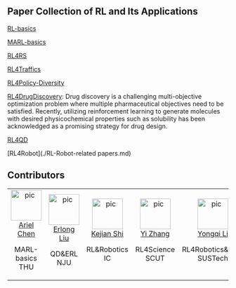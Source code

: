 ## Paper Collection of RL and Its Applications

[RL-basics](./RL-basics.md)

[MARL-basics](./MARL-basics.md)

[RL4RS]()

[RL4Traffics]()

[RL4Policy-Diversity]()

[RL4DrugDiscovery](./RL4DrugDiscovery.md): Drug discovery is a challenging multi-objective optimization problem where multiple pharmaceutical objectives need to be satisfied. Recently, utilizing reinforcement learning to generate molecules with desired physicochemical properties such as solubility has been acknowledged as a promising strategy for drug design. 

[RL4QD](./RL4QD.md)

[RL4Robot](./RL-Robot-related papers.md)

## Contributors

<table border="0">
  <tbody>
    <tr align="center" >
      <td>
         <a href="https://github.com/cr-bh"><img width="70" height="70" src="https://github.com/cr-bh.png?s=40" alt="pic"></a><br>
         <a href="https://github.com/cr-bh">Ariel Chen</a>
         <p> MARL-basics <br> THU </p>
      </td>
      <td>
         <a href="https://github.com/curryliu30"><img width="70" height="70" src="https://github.com/curryliu30.png?s=40" alt="pic"></a><br>
         <a href="https://github.com/curryliu30">Erlong Liu</a>
         <p> QD&ERL <br> NJU </p>
      </td>
      <td>
         <a href="https://github.com/shikejianalan"><img width="70" height="70" src="https://github.com/shikejianalan.png?s=40" alt="pic"></a><br>
         <a href="https://github.com/shikejianalan">Kejian Shi</a>
         <p> RL&Robotics <br> IC </p>
      </td>
      <td>
         <a href="https://github.com/ai4drug"><img width="70" height="70" src="https://github.com/ai4drug.png?s=40" alt="pic"></a><br>
         <a href="https://github.com/ai4drug">Yi Zhang</a>
         <p> RL4Science <br> SCUT </p>
      </td>
      <td>
         <a href="https://github.com/L3Y1Q2"><img width="70" height="70" src="https://github.com/L3Y1Q2.png?s=40" alt="pic"></a><br>
         <a href="https://github.com/shikejianalan">Yongqi Li</a>
         <p> RL4Robotics&MRS <br> SUSTech </p>
      </td>
      <td>
         <a href="https://github.com/JohnJim0816"><img width="70" height="70" src="https://github.com/JohnJim0816.png?s=40" alt="pic"></a><br>
         <a href="https://github.com/JohnJim0816">John Jim</a>
         <p> offline RL <br> PKU </p>
      </td>
    </tr>
  </tbody>
</table>

